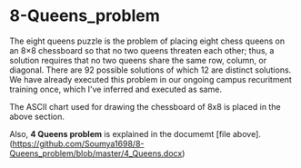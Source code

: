 # 8-Queens_problem

The eight queens puzzle is the problem of placing eight chess queens on an 8×8 chessboard so that no two queens threaten each other; thus, a solution requires that no two queens share the same row, column, or diagonal.
There are 92 possible solutions of which 12 are distinct solutions.
We have already executed this problem in our ongoing campus recuritment training once, which I've inferred and executed as same. 

The ASCII chart used for drawing the chessboard of 8x8 is placed in the above section.

Also, **4 Queens problem** is explained in the documemt [file above].(https://github.com/Soumya1698/8-Queens_problem/blob/master/4_Queens.docx)


